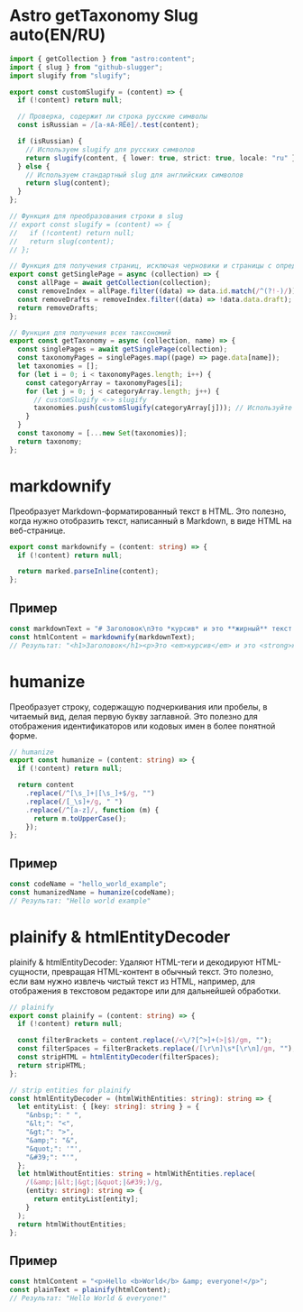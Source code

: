 # Astro getTaxonomy Slug auto(EN/RU)

```ts
import { getCollection } from "astro:content";
import { slug } from "github-slugger";
import slugify from "slugify";

export const customSlugify = (content) => {
  if (!content) return null;

  // Проверка, содержит ли строка русские символы
  const isRussian = /[а-яА-ЯЁё]/.test(content);

  if (isRussian) {
    // Используем slugify для русских символов
    return slugify(content, { lower: true, strict: true, locale: "ru" });
  } else {
    // Используем стандартный slug для английских символов
    return slug(content);
  }
};

// Функция для преобразования строки в slug
// export const slugify = (content) => {
//   if (!content) return null;
//   return slug(content);
// };

// Функция для получения страниц, исключая черновики и страницы с определенными ID
export const getSinglePage = async (collection) => {
  const allPage = await getCollection(collection);
  const removeIndex = allPage.filter((data) => data.id.match(/^(?!-)/));
  const removeDrafts = removeIndex.filter((data) => !data.data.draft);
  return removeDrafts;
};

// Функция для получения всех таксономий
export const getTaxonomy = async (collection, name) => {
  const singlePages = await getSinglePage(collection);
  const taxonomyPages = singlePages.map((page) => page.data[name]);
  let taxonomies = [];
  for (let i = 0; i < taxonomyPages.length; i++) {
    const categoryArray = taxonomyPages[i];
    for (let j = 0; j < categoryArray.length; j++) {
      // customSlugify <-> slugify
      taxonomies.push(customSlugify(categoryArray[j])); // Используйте customSlugify здесь
    }
  }
  const taxonomy = [...new Set(taxonomies)];
  return taxonomy;
};

```

# markdownify

Преобразует Markdown-форматированный текст в HTML. Это полезно, когда нужно отобразить текст, написанный в Markdown, в виде HTML на веб-странице.

```ts
export const markdownify = (content: string) => {
  if (!content) return null;

  return marked.parseInline(content);
};
```
## Пример
```js
const markdownText = "# Заголовок\nЭто *курсив* и это **жирный** текст.";
const htmlContent = markdownify(markdownText);
// Результат: "<h1>Заголовок</h1><p>Это <em>курсив</em> и это <strong>жирный</strong> текст.</p>"
```

# humanize

Преобразует строку, содержащую подчеркивания или пробелы, в читаемый вид, делая первую букву заглавной. Это полезно для отображения идентификаторов или кодовых имен в более понятной форме.

```ts
// humanize
export const humanize = (content: string) => {
  if (!content) return null;

  return content
    .replace(/^[\s_]+|[\s_]+$/g, "")
    .replace(/[_\s]+/g, " ")
    .replace(/^[a-z]/, function (m) {
      return m.toUpperCase();
    });
};
```
## Пример
```js
const codeName = "hello_world_example";
const humanizedName = humanize(codeName);
// Результат: "Hello world example"
```

# plainify & htmlEntityDecoder

plainify & htmlEntityDecoder: Удаляют HTML-теги и декодируют HTML-сущности, превращая HTML-контент в обычный текст. Это полезно, если вам нужно извлечь чистый текст из HTML, например, для отображения в текстовом редакторе или для дальнейшей обработки.

```ts
// plainify
export const plainify = (content: string) => {
  if (!content) return null;

  const filterBrackets = content.replace(/<\/?[^>]+(>|$)/gm, "");
  const filterSpaces = filterBrackets.replace(/[\r\n]\s*[\r\n]/gm, "");
  const stripHTML = htmlEntityDecoder(filterSpaces);
  return stripHTML;
};

// strip entities for plainify
const htmlEntityDecoder = (htmlWithEntities: string): string => {
  let entityList: { [key: string]: string } = {
    "&nbsp;": " ",
    "&lt;": "<",
    "&gt;": ">",
    "&amp;": "&",
    "&quot;": '"',
    "&#39;": "'",
  };
  let htmlWithoutEntities: string = htmlWithEntities.replace(
    /(&amp;|&lt;|&gt;|&quot;|&#39;)/g,
    (entity: string): string => {
      return entityList[entity];
    }
  );
  return htmlWithoutEntities;
};
```
## Пример
```js
const htmlContent = "<p>Hello <b>World</b> &amp; everyone!</p>";
const plainText = plainify(htmlContent);
// Результат: "Hello World & everyone!"
```
